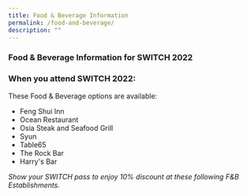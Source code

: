 ```yaml
---
title: Food & Beverage Information
permalink: /food-and-beverage/
description: ""
---
```

### **Food & Beverage Information for SWITCH 2022**

### **When you  attend SWITCH 2022:**

These Food & Beverage options are available:
* Feng Shui Inn
* Ocean Restaurant
* Osia Steak and Seafood Grill
* Syun
* Table65
* The Rock Bar
* Harry's Bar

*Show your SWITCH pass to enjoy 10% discount at these following F&B Establishments.*